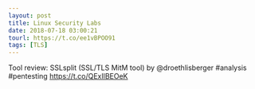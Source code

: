 ```yaml
---
layout: post
title: Linux Security Labs
date: 2018-07-18 03:00:21
tourl: https://t.co/ee1vBPOO91
tags: [TLS]
---
```

Tool review: SSLsplit (SSL/TLS MitM tool) by @droethlisberger #analysis #pentesting https://t.co/QExIlBEOeK